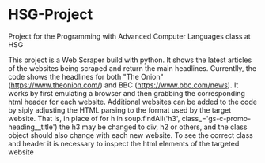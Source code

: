 # HSG-Project
Project for the Programming with Advanced Computer Languages class at HSG

This project is a Web Scraper build with python. It shows the latest articles of the websites being scraped and return the main headlines. Currentlly, the code shows the headlines for both "The Onion" (https://www.theonion.com/) and BBC (https://www.bbc.com/news). It works by first emulating a browser and then grabbing the corresponding html header for each website. Additional websites can be added to the code by siply adjusting the HTML parsing to the format used by the target website. That is, in place of
for h in soup.findAll('h3', class_='gs-c-promo-heading__title')
the h3 may be changed to div, h2 or others, and the class object should also change with each new website. To see the correct class and header it is necessary to inspect the html elements of the targeted website
